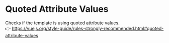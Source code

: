 # Quoted Attribute Values

Checks if the template is using quoted attribute values. &nbsp;&nbsp;<br />
👉 https://vuejs.org/style-guide/rules-strongly-recommended.html#quoted-attribute-values
